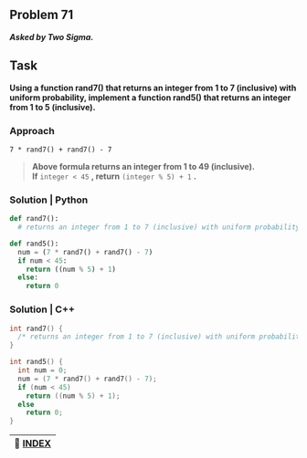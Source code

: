 ## Problem 71
***Asked by Two Sigma.***
## Task
**Using a function rand7() that returns an integer from 1 to 7 (inclusive) with uniform probability, implement a function rand5() that returns an integer from 1 to 5 (inclusive).**

### Approach
```
7 * rand7() + rand7() - 7
```
>**Above formula returns an integer from 1 to 49 (inclusive).**  
>**If** `integer < 45` **, return** `(integer % 5) + 1` **.**  
 
### Solution | Python
```python
def rand7():
  # returns an integer from 1 to 7 (inclusive) with uniform probability

def rand5():
  num = (7 * rand7() + rand7() - 7)
  if num < 45:
    return ((num % 5) + 1)
  else:
    return 0
```
### Solution | C++
```cpp
int rand7() {
  /* returns an integer from 1 to 7 (inclusive) with uniform probability */
}

int rand5() {
  int num = 0;
  num = (7 * rand7() + rand7() - 7);
  if (num < 45)
    return ((num % 5) + 1);
  else
    return 0;
}    
```


|**:file_folder: [INDEX](https://github.com/theInvincible/Daily-Coding-Problem/blob/master/Collection/INDEX.md)**|
|------------------------------------------------------------------------------------------------------------------------|
